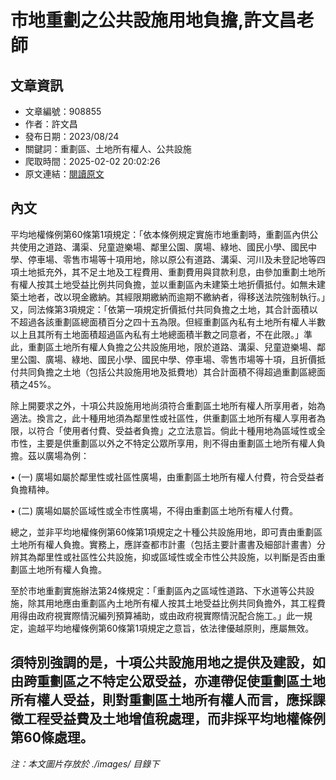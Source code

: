 # 市地重劃之公共設施用地負擔,許文昌老師

## 文章資訊
- 文章編號：908855
- 作者：許文昌
- 發布日期：2023/08/24
- 關鍵詞：重劃區、土地所有權人、公共設施
- 爬取時間：2025-02-02 20:02:26
- 原文連結：[閱讀原文](https://real-estate.get.com.tw/Columns/detail.aspx?no=908855)

## 內文
平均地權條例第60條第1項規定：「依本條例規定實施市地重劃時，重劃區內供公共使用之道路、溝渠、兒童遊樂場、鄰里公園、廣場、綠地、國民小學、國民中學、停車場、零售市場等十項用地，除以原公有道路、溝渠、河川及未登記地等四項土地抵充外，其不足土地及工程費用、重劃費用與貸款利息，由參加重劃土地所有權人按其土地受益比例共同負擔，並以重劃區內未建築土地折價抵付。如無未建築土地者，改以現金繳納。其經限期繳納而逾期不繳納者，得移送法院強制執行。」又，同法條第3項規定：「依第一項規定折價抵付共同負擔之土地，其合計面積以不超過各該重劃區總面積百分之四十五為限。但經重劃區內私有土地所有權人半數以上且其所有土地面積超過區內私有土地總面積半數之同意者，不在此限。」準此，重劃區土地所有權人負擔之公共設施用地，限於道路、溝渠、兒童遊樂場、鄰里公園、廣場、綠地、國民小學、國民中學、停車場、零售市場等十項，且折價抵付共同負擔之土地（包括公共設施用地及抵費地）其合計面積不得超過重劃區總面積之45%。

除上開要求之外，十項公共設施用地尚須符合重劃區土地所有權人所享用者，始為適法。換言之，此十種用地須為鄰里性或社區性，供重劃區土地所有權人享用者為限，以符合「使用者付費、受益者負擔」之立法意旨。倘此十種用地為區域性或全市性，主要是供重劃區以外之不特定公眾所享用，則不得由重劃區土地所有權人負擔。茲以廣場為例：

• (一) 廣場如屬於鄰里性或社區性廣場，由重劃區土地所有權人付費，符合受益者負擔精神。

• (二) 廣場如屬於區域性或全市性廣場，不得由重劃區土地所有權人付費。

總之，並非平均地權條例第60條第1項規定之十種公共設施用地，即可責由重劃區土地所有權人負擔。實務上，應詳查都市計畫（包括主要計畫書及細部計畫書）分辨其為鄰里性或社區性公共設施，抑或區域性或全市性公共設施，以判斷是否由重劃區土地所有權人負擔。

至於市地重劃實施辦法第24條規定：「重劃區內之區域性道路、下水道等公共設施，除其用地應由重劃區內土地所有權人按其土地受益比例共同負擔外，其工程費用得由政府視實際情況編列預算補助，或由政府視實際情況配合施工。」此一規定，逾越平均地權條例第60條第1項規定之意旨，依法律優越原則，應屬無效。

須特別強調的是，十項公共設施用地之提供及建設，如由跨重劃區之不特定公眾受益，亦連帶促使重劃區土地所有權人受益，則對重劃區土地所有權人而言，應採課徵工程受益費及土地增值稅處理，而非採平均地權條例第60條處理。
---
*注：本文圖片存放於 ./images/ 目錄下*
